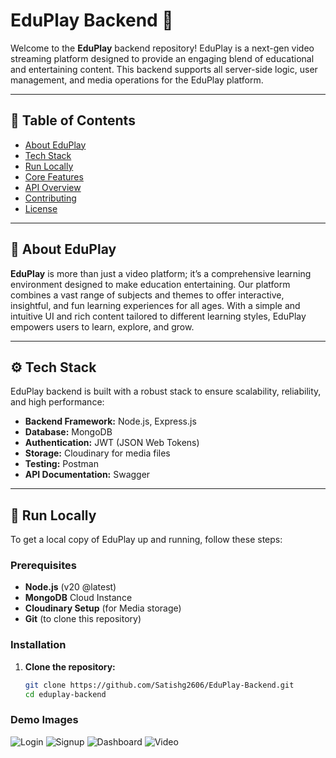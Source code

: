 # EduPlay Backend 🚀

Welcome to the **EduPlay** backend repository! EduPlay is a next-gen video streaming platform designed to provide an engaging blend of educational and entertaining content. This backend supports all server-side logic, user management, and media operations for the EduPlay platform.

---

## 🌟 Table of Contents

- [About EduPlay](#about-eduplay)
- [Tech Stack](#tech-stack)
- [Run Locally](#run-locally)
- [Core Features](#core-features)
- [API Overview](#api-overview)
- [Contributing](#contributing)
- [License](#license)

---

## 📖 About EduPlay

**EduPlay** is more than just a video platform; it’s a comprehensive learning environment designed to make education entertaining. Our platform combines a vast range of subjects and themes to offer interactive, insightful, and fun learning experiences for all ages. With a simple and intuitive UI and rich content tailored to different learning styles, EduPlay empowers users to learn, explore, and grow.

---

## ⚙️ Tech Stack

EduPlay backend is built with a robust stack to ensure scalability, reliability, and high performance:

- **Backend Framework:** Node.js, Express.js
- **Database:** MongoDB
- **Authentication:** JWT (JSON Web Tokens)
- **Storage:** Cloudinary for media files
- **Testing:** Postman
- **API Documentation:** Swagger

---

## 🚀 Run Locally

To get a local copy of EduPlay up and running, follow these steps:

### Prerequisites

- **Node.js** (v20 @latest)
- **MongoDB** Cloud Instance
- **Cloudinary Setup** (for Media storage)
- **Git** (to clone this repository)

### Installation

1. **Clone the repository:**
   ```bash
   git clone https://github.com/Satishg2606/EduPlay-Backend.git
   cd eduplay-backend
### Demo Images 
![Login](public/temp/Login.png)
![Signup](public/temp/signup.png)
![Dashboard](public/temp/Dashboard.png)
![Video](public/temp/Videopage.png)



